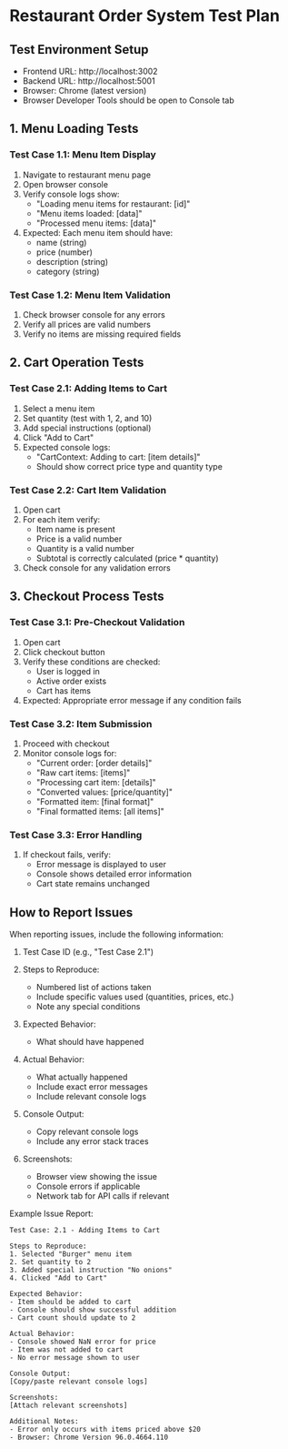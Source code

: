 # Restaurant Order System Test Plan

## Test Environment Setup
- Frontend URL: http://localhost:3002
- Backend URL: http://localhost:5001
- Browser: Chrome (latest version)
- Browser Developer Tools should be open to Console tab

## 1. Menu Loading Tests
### Test Case 1.1: Menu Item Display
1. Navigate to restaurant menu page
2. Open browser console
3. Verify console logs show:
   - "Loading menu items for restaurant: [id]"
   - "Menu items loaded: [data]"
   - "Processed menu items: [data]"
4. Expected: Each menu item should have:
   - name (string)
   - price (number)
   - description (string)
   - category (string)

### Test Case 1.2: Menu Item Validation
1. Check browser console for any errors
2. Verify all prices are valid numbers
3. Verify no items are missing required fields

## 2. Cart Operation Tests
### Test Case 2.1: Adding Items to Cart
1. Select a menu item
2. Set quantity (test with 1, 2, and 10)
3. Add special instructions (optional)
4. Click "Add to Cart"
5. Expected console logs:
   - "CartContext: Adding to cart: [item details]"
   - Should show correct price type and quantity type

### Test Case 2.2: Cart Item Validation
1. Open cart
2. For each item verify:
   - Item name is present
   - Price is a valid number
   - Quantity is a valid number
   - Subtotal is correctly calculated (price * quantity)
3. Check console for any validation errors

## 3. Checkout Process Tests
### Test Case 3.1: Pre-Checkout Validation
1. Open cart
2. Click checkout button
3. Verify these conditions are checked:
   - User is logged in
   - Active order exists
   - Cart has items
4. Expected: Appropriate error message if any condition fails

### Test Case 3.2: Item Submission
1. Proceed with checkout
2. Monitor console logs for:
   - "Current order: [order details]"
   - "Raw cart items: [items]"
   - "Processing cart item: [details]"
   - "Converted values: [price/quantity]"
   - "Formatted item: [final format]"
   - "Final formatted items: [all items]"

### Test Case 3.3: Error Handling
1. If checkout fails, verify:
   - Error message is displayed to user
   - Console shows detailed error information
   - Cart state remains unchanged

## How to Report Issues

When reporting issues, include the following information:

1. Test Case ID (e.g., "Test Case 2.1")
2. Steps to Reproduce:
   - Numbered list of actions taken
   - Include specific values used (quantities, prices, etc.)
   - Note any special conditions

3. Expected Behavior:
   - What should have happened

4. Actual Behavior:
   - What actually happened
   - Include exact error messages
   - Include relevant console logs

5. Console Output:
   - Copy relevant console logs
   - Include any error stack traces

6. Screenshots:
   - Browser view showing the issue
   - Console errors if applicable
   - Network tab for API calls if relevant

Example Issue Report:
```
Test Case: 2.1 - Adding Items to Cart

Steps to Reproduce:
1. Selected "Burger" menu item
2. Set quantity to 2
3. Added special instruction "No onions"
4. Clicked "Add to Cart"

Expected Behavior:
- Item should be added to cart
- Console should show successful addition
- Cart count should update to 2

Actual Behavior:
- Console showed NaN error for price
- Item was not added to cart
- No error message shown to user

Console Output:
[Copy/paste relevant console logs]

Screenshots:
[Attach relevant screenshots]

Additional Notes:
- Error only occurs with items priced above $20
- Browser: Chrome Version 96.0.4664.110
```
